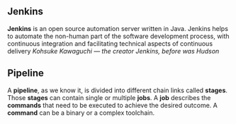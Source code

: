 ## Jenkins

__Jenkins__ is an open source automation server written in Java. Jenkins helps to automate the non-human part of the software development process, with continuous integration and facilitating technical aspects of continuous delivery
_Kohsuke Kawaguchi — the creator Jenkins, before was Hudson_ 

## Pipeline

A __pipeline__, as we know it, is divided into different chain links called __stages__. 
Those __stages__ can contain single or multiple __jobs__.
A __job__ describes the __commands__ that need to be executed to achieve the desired outcome.
A __command__ can be a binary or a complex toolchain. 
